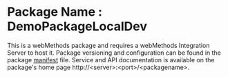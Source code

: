 # Package Name : DemoPackageLocalDev
This is a webMethods package and requires a webMethods Integration Server to host it. Package versioning and configuration can be found in the package [manifest](./DemoPackageLocalDev/manifest.v3) file. Service and API documentation is available on the package's home page http://&lt;server&gt;:&lt;port&gt;/&lt;packagename>.
